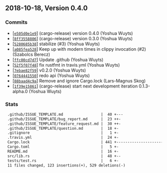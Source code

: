 ## 2018-10-18, Version 0.4.0
### Commits
- [[`e505d0e1e9`](https://github.com/datrs/pretty-hash/commit/e505d0e1e9002014c765a9a286c5d205e1e8f2d5)] (cargo-release) version 0.4.0 (Yoshua Wuyts)
- [[`8ff3558806`](https://github.com/datrs/pretty-hash/commit/8ff35588065c3888f6d31a7aa9b4a61b707bef73)] (cargo-release) version 0.3.0 (Yoshua Wuyts)
- [[`5280685b38`](https://github.com/datrs/pretty-hash/commit/5280685b38bca9ea0b62bdb47d12a568e2a01c69)] stabilize (#3) (Yoshua Wuyts)
- [[`a085fea528`](https://github.com/datrs/pretty-hash/commit/a085fea528c0540a8efe1cc1fab719765856d0a5)] Keep up with modern times in clippy invocation (#2) (Szabolcs Berecz)
- [[`ffc00cd7d7`](https://github.com/datrs/pretty-hash/commit/ffc00cd7d737cf5d2b3be13f4ce9126160e81d78)] Update .github (Yoshua Wuyts)
- [[`52f5f07f48`](https://github.com/datrs/pretty-hash/commit/52f5f07f48379149e78688700bc9952c259dabec)] fix rustfmt in travis.yml (Yoshua Wuyts)
- [[`7ebae82f59`](https://github.com/datrs/pretty-hash/commit/7ebae82f5957495de5744a8bb6c11844c86d96bf)] v0.2.0 (Yoshua Wuyts)
- [[`0764441550`](https://github.com/datrs/pretty-hash/commit/0764441550283d4d86160f164ccacd4cd12771f4)] redo api (Yoshua Wuyts)
- [[`88baad4c9a`](https://github.com/datrs/pretty-hash/commit/88baad4c9a7c647fde703a0babdc26db3850f9b9)] Remove and ignore Cargo.lock (Lars-Magnus Skog)
- [[`1f39e15861`](https://github.com/datrs/pretty-hash/commit/1f39e1586181168d79266abd4b5a293f5047c1b5)] (cargo-release) start next development iteration 0.1.3-alpha.0 (Yoshua Wuyts)

### Stats
```diff
 .github/ISSUE_TEMPLATE.md                 |  40 +---
 .github/ISSUE_TEMPLATE/bug_report.md      |  23 ++-
 .github/ISSUE_TEMPLATE/feature_request.md |  30 ++-
 .github/ISSUE_TEMPLATE/question.md        |  18 +-
 .gitignore                                |   1 +-
 .travis.yml                               |  24 +-
 Cargo.lock                                | 441 +-------------------------------
 Cargo.toml                                |   5 +-
 README.md                                 |  16 +-
 src/lib.rs                                |  48 +--
 tests/test.rs                             |   6 +-
 11 files changed, 123 insertions(+), 529 deletions(-)
```


